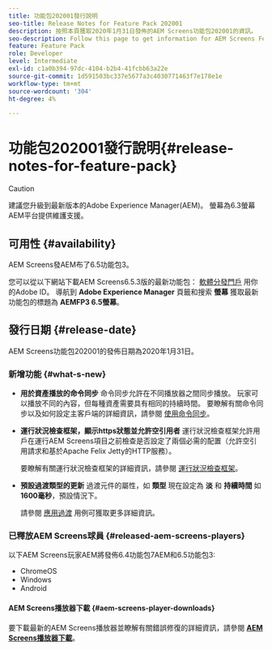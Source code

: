 ```yaml
---
title: 功能包202001發行說明
seo-title: Release Notes for Feature Pack 202001
description: 按照本頁獲取2020年1月31日發佈的AEM Screens功能包202001的資訊。
seo-description: Follow this page to get information for AEM Screens Feature Pack 202001 released on January 31, 2020.
feature: Feature Pack
role: Developer
level: Intermediate
exl-id: c1a0b394-97dc-4104-b2b4-41fcbb63a22e
source-git-commit: 1d591503bc337e5677a3c4030771463f7e178e1e
workflow-type: tm+mt
source-wordcount: '304'
ht-degree: 4%

---
```


# 功能包202001發行說明{#release-notes-for-feature-pack}

>[!CAUTION]
>
>建議您升級到最新版本的Adobe Experience Manager(AEM)。 螢幕為6.3螢幕AEM平台提供維護支援。

## 可用性 {#availability}

AEM Screens發AEM布了6.5功能包3。

您可以從以下網站下載AEM Screens6.5.3版的最新功能包： [軟體分發門戶](https://experience.adobe.com/#/downloads/content/software-distribution/en/aem.html) 用你的Adobe ID。 導航到 **Adobe Experience Manager** 頁籤和搜索 **螢幕** 獲取最新功能包的標題為 **AEMFP3 6.5螢幕**。

## 發行日期 {#release-date}

AEM Screens功能包202001的發佈日期為2020年1月31日。

### 新增功能 {#what-s-new}

* **用於資產播放的命令同步**
命令同步允許在不同播放器之間同步播放。 玩家可以播放不同的內容，但每種資產需要具有相同的持續時間。
要瞭解有關命令同步以及如何設定主客戶端的詳細資訊，請參閱 [使用命令同步](using-command-sync.md)。

* **運行狀況檢查框架，顯示https狀態並允許空引用者**
運行狀況檢查框架允許用戶在運行AEM Screens項目之前檢查是否設定了兩個必需的配置（允許空引用請求和基於Apache Felix Jetty的HTTP服務）。

   要瞭解有關運行狀況檢查框架的詳細資訊，請參閱 [運行狀況檢查框架](/help/user-guide/configuring-screens-introduction.md#health-check-framework)。

* **預設過渡類型的更新**
過渡元件的屬性，如 
**類型** 現在設定為 **淡** 和 **持續時間** 如 **1600毫秒**，預設情況下。

   請參閱 [應用過渡](/help/user-guide/applying-transitions.md) 用例可獲取更多詳細資訊。


### 已釋放AEM Screens球員 {#released-aem-screens-players}

以下AEM Screens玩家AEM將發佈6.4功能包7AEM和6.5功能包3:

* ChromeOS
* Windows
* Android

#### AEM Screens播放器下載  {#aem-screens-player-downloads}

要下載最新的AEM Screens播放器並瞭解有關錯誤修復的詳細資訊，請參閱 [**AEM Screens播放器下載**](https://download.macromedia.com/screens/)。
